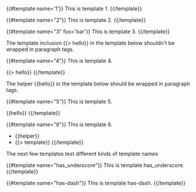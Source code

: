 {{#template name='1'}}
This is template 1.
{{/template}}

{{#template name="2"}}
This is template 2.
{{/template}}

{{#template name="3" foo='bar'}}
This is template 3.
{{/template}}

The template inclusion {{> hello}} in the template below shouldn't be wrapped
in paragraph tags.

{{#template name="4"}}
This is template 4.

{{> hello}}
{{/template}}

The helper {{hello}} in the template below should be wrapped in paragraph tags.

{{#template name="5"}}
This is template 5.

{{hello}}
{{/template}}

{{#template name="6"}}
This is template 6.

- {{helper}}
- {{> template}}
{{/template}}

The next few templates test different kinds of template names

{{#template name="has_underscore"}}
This is template has_underscore.
{{/template}}

{{#template name="has-dash"}}
This is template has-dash.
{{/template}}
